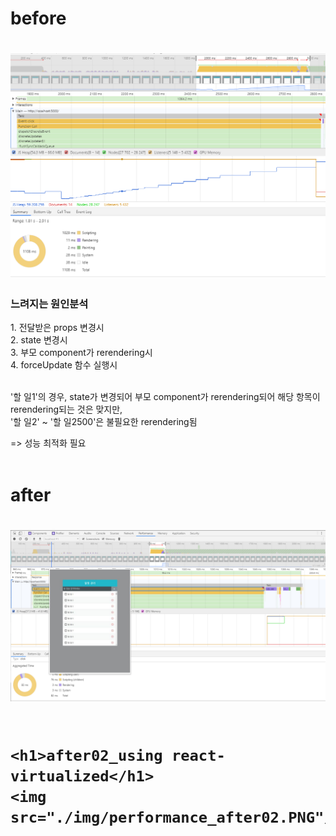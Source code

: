<h1>before<h1>
<img src="./img/performance.PNG"/>
<br>
  <h3>느려지는 원인분석</h3>
  1. 전달받은 props 변경시 <br>
  2. state 변경시 <br>
  3. 부모 component가 rerendering시 <br>
  4. forceUpdate 함수 실행시 <br>
  
  <br>
  
  '할 일1'의 경우, state가 변경되어 부모 component가 rerendering되어 해당 항목이 rerendering되는 것은 맞지만, <br>
  '할 일2' ~ '할 일2500'은 불필요한 rerendering됨 <br>
  
  => 성능 최적화 필요
<br><br>
  
  <h1>after<h1>
    <img src="./img/performance_after.PNG"/>
    <br><br>
    
    
    <h1>after02_using react-virtualized</h1>
    <img src="./img/performance_after02.PNG"/>
  
